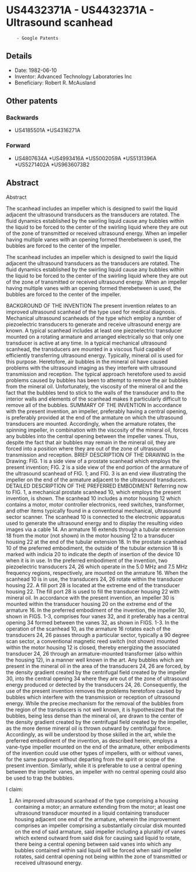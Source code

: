 # US4432371A - US4432371A - Ultrasound scanhead 
        - Google Patents

## Details

* Date: 1982-06-10
* Inventor: Advanced Technology Laboratories Inc
* Beneficiary: Robert R. McAusland
## Other patents

### Backwards
 * US4185501A
 *US4316271A
### Forward
 * US4807634A
 *US4993416A
 *US5002059A
 *US5131396A
 *US5271402A
 *US9636073B2
## Abstract

Abstract

The scanhead includes an impeller which is designed to swirl the liquid adjacent the ultrasound transducers as the transducers are rotated. The fluid dynamics established by the swirling liquid cause any bubbles within the liquid to be forced to the center of the swirling liquid where they are out of the zone of transmitted or received ultrasound energy. When an impeller having multiple vanes with an opening formed therebetween is used, the bubbles are forced to the center of the impeller.



The scanhead includes an impeller which is designed to swirl the liquid adjacent the ultrasound transducers as the transducers are rotated. The fluid dynamics established by the swirling liquid cause any bubbles within the liquid to be forced to the center of the swirling liquid where they are out of the zone of transmitted or received ultrasound energy. When an impeller having multiple vanes with an opening formed therebetween is used, the bubbles are forced to the center of the impeller.

BACKGROUND OF THE INVENTION
The present invention relates to an improved ultrasound scanhead of the type used for medical diagnosis.
Mechanical ultrasound scanheads of the type which employ a number of piezoelectric transducers to generate and receive ultrasound energy are known. A typical scanhead includes at least one piezoelectric transducer mounted on a rotating armature and arranged electrically so that only one transducer is active at any time. In a typical mechanical ultrasound scanhead, the transducers are mounted in a viscous fluid capable of efficiently transferring ultrasound energy. Typically, mineral oil is used for this purpose.
Heretofore, air bubbles in the mineral oil have caused problems with the ultrasound imaging as they interfere with ultrasound transmission and reception. The typical approach heretofore used to avoid problems caused by bubbles has been to attempt to remove the air bubbles from the mineral oil. Unfortunately, the viscosity of the mineral oil and the fact that the bubbles tend to stick to the walls of the transducer and to the interior walls and elements of the scanhead makes it particularly difficult to remove all of the bubbles.
SUMMARY OF THE INVENTION
In accordance with the present invention, an impeller, preferably having a central opening, is preferably provided at the end of the armature on which the ultrasound transducers are mounted. Accordingly, when the armature rotates, the spinning impeller, in combination with the viscosity of the mineral oil, forces any bubbles into the central opening between the impeller vanes. Thus, despite the fact that air bubbles may remain in the mineral oil, they are forced into a position where they are out of the zone of ultrasound transmission and reception.
BRIEF DESCRIPTION OF THE DRAWING
In the Drawing:
FIG. 1 is a side view of a prostate scanhead which employs the present invention;
FIG. 2 is a side view of the end portion of the armature of the ultrasound scanhead of FIG. 1; and
FIG. 3 is an end view illustrating the impeller on the end of the armature adjacent to the ultrasound transducers.
DETAILED DESCRIPTION OF THE PREFERRED EMBODIMENT
Referring now to FIG. 1, a mechanical prostate scanhead 10, which employs the present invention, is shown. The scanhead 10 includes a motor housing 12 which contains a motor, motor controller electronics, reed switches, transformer, and other items typically found in a conventional mechanical, ultrasound sector scanner. The scanhead 10 is connected to the electronic apparatus used to generate the ultrasound energy and to display the resulting video images via a cable 14.
An armature 16 extends through a tubular extension 18 from the motor (not shown) in the motor housing 12 to a transducer housing 22 at the end of the tubular extension 18. In the prostate scanhead 10 of the preferred embodiment, the outside of the tubular extension 18 is marked with indicia 20 to indicate the depth of insertion of the device 10 when it is in use.
In the preferred embodiment of the invention, two piezoelectric transducers 24, 26 which operate in the 5.0 MHz and 7.5 MHz frequency regions, respectively, are mounted on the armature 16. When the scanhead 10 is in use, the transducers 24, 26 rotate within the transducer housing 22.
A fill port 28 is located at the extreme end of the transducer housing 22. The fill port 28 is used to fill the transducer housing 22 with mineral oil.
In accordance with the present invention, an impeller 30 is mounted within the transducer housing 20 on the extreme end of the armature 16. In the preferred embodiment of the invention, the impeller 30, shown in FIGS. 1-3, comprises four vanes 32, and it preferably has a central opening 34 formed between the vanes 32, as shown in FIGS. 1-3.
In the operation of the scanhead 10, as the armature 16 rotates each of the transducers 24, 26 passes through a particular sector, typically a 90 degree scan sector, a conventional magnetic reed switch (not shown) mounted within the motor housing 12 is closed, thereby energizing the associated transducer 24, 26 through an armature-mounted transformer (also within the housing 12), in a manner well known in the art.
Any bubbles which are present in the mineral oil in the area of the transducers 24, 26 are forced, by the density gradient created by the centrifugal field created by the impeller 30, into the central opening 34 where they are out of the zone of ultrasound energy produced or detected by the transducers 24, 26. Consequently, the use of the present invention removes the problems heretofore caused by bubbles which interfere with the transmission or reception of ultrasound energy.
While the precise mechanism for the removal of the bubbles from the region of the transducers is not well known, it is hypothesized that the bubbles, being less dense than the mineral oil, are drawn to the center of the density gradient created by the centrifugal field created by the impeller, as the more dense mineral oil is thrown outward by centrifugal force. Accordingly, as will be understood by those skilled in the art, while the preferred embodiment of the invention, as described herein, employs a vane-type impeller mounted on the end of the armature, other embodiments of the invention could use other types of impellers, with or without vanes, for the same purpose without departing from the spirit or scope of the present invention. Similarly, while it is preferable to use a central opening between the impeller vanes, an impeller with no central opening could also be used to trap the bubbles.

I claim:
 
1. An improved ultrasound scanhead of the type comprising a housing containing a motor; an armature extending from the motor; at least one ultrasound transducer mounted in a liquid containing transducer housing adjacent one end of the armature, wherein the improvement comprises an impeller comprising a substantially circular disk mounted on the end of said armature, said impeller including a plurality of vanes which extend outward from said disk for causing said liquid to rotate, there being a central opening between said vanes into which any bubbles contained within said liquid will be forced when said impeller rotates, said central opening not being within the zone of transmitted or received ultrasound energy.